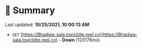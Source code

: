 # 📖 Summary
Last updated: **10/25/2021, 10:00:13 AM**

- `GET` [https://Bhadwa-sala.toxicblte.repl.co](https://Bhadwa-sala.toxicblte.repl.co) - **Down** (120178ms)
